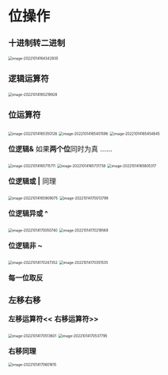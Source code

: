 # 位操作

### 十进制转二进制

<img src="C:\Users\Lanson\AppData\Roaming\Typora\typora-user-images\image-20221014164342935.png" alt="image-20221014164342935" style="zoom:50%;" />

### 逻辑运算符

<img src="C:\Users\Lanson\AppData\Roaming\Typora\typora-user-images\image-20221014165219928.png" alt="image-20221014165219928" style="zoom:50%;" />

### 位运算符

<img src="C:\Users\Lanson\AppData\Roaming\Typora\typora-user-images\image-20221014165350126.png" alt="image-20221014165350126" style="zoom:50%;" />

<img src="C:\Users\Lanson\AppData\Roaming\Typora\typora-user-images\image-20221014165401596.png" alt="image-20221014165401596" style="zoom:50%;" />

<img src="C:\Users\Lanson\AppData\Roaming\Typora\typora-user-images\image-20221014165454845.png" alt="image-20221014165454845" style="zoom:50%;" />

**位逻辑&**  如果**两个位**同时为真 ……

<img src="C:\Users\Lanson\AppData\Roaming\Typora\typora-user-images\image-20221014165715711.png" alt="image-20221014165715711" style="zoom:50%;" />

<img src="C:\Users\Lanson\AppData\Roaming\Typora\typora-user-images\image-20221014165731738.png" alt="image-20221014165731738" style="zoom:50%;" />

<img src="C:\Users\Lanson\AppData\Roaming\Typora\typora-user-images\image-20221014165805317.png" alt="image-20221014165805317" style="zoom:50%;" />

**位逻辑或 |**   同理

<img src="C:\Users\Lanson\AppData\Roaming\Typora\typora-user-images\image-20221014165909075.png" alt="image-20221014165909075" style="zoom:50%;" />

<img src="C:\Users\Lanson\AppData\Roaming\Typora\typora-user-images\image-20221014170013799.png" alt="image-20221014170013799" style="zoom:50%;" />

**位逻辑异或 ^**

<img src="C:\Users\Lanson\AppData\Roaming\Typora\typora-user-images\image-20221014170050740.png" alt="image-20221014170050740" style="zoom:50%;" />

<img src="C:\Users\Lanson\AppData\Roaming\Typora\typora-user-images\image-20221014170219569.png" alt="image-20221014170219569" style="zoom:50%;" />

**位逻辑非 ~**

<img src="C:\Users\Lanson\AppData\Roaming\Typora\typora-user-images\image-20221014170247352.png" alt="image-20221014170247352" style="zoom:50%;" />

<img src="C:\Users\Lanson\AppData\Roaming\Typora\typora-user-images\image-20221014170351535.png" alt="image-20221014170351535" style="zoom:50%;" />

**每一位取反**

### 左移右移

**左移运算符<<**      **右移运算符>>**

<img src="C:\Users\Lanson\AppData\Roaming\Typora\typora-user-images\image-20221014170513601.png" alt="image-20221014170513601" style="zoom:50%;" />

<img src="C:\Users\Lanson\AppData\Roaming\Typora\typora-user-images\image-20221014170537795.png" alt="image-20221014170537795" style="zoom:50%;" />

**右移同理**

<img src="C:\Users\Lanson\AppData\Roaming\Typora\typora-user-images\image-20221014170601615.png" alt="image-20221014170601615" style="zoom:50%;" />